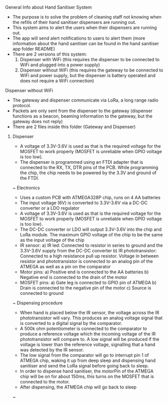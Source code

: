 General Info about Hand Sanitiser System
- The purpose is to solve the problem of cleaning staff not knowing when the refills of their hand sanitiser dispensers are running out.
- This system aims to alert the users when their dispensers are running out.
- The app will send alert notifications to users to alert them (more information about the hand sanitiser can be found in the hand sanitiser app folder README)
- There are 2 versions of this system: 
    1) Dispenser with WiFi (this requires the dispenser to be connected to WiFi and plugged into a power supply)
    2) Dispenser without WiFi (this requires the gateway to be connected to WiFi and power supply, but the dispenser is battery operated and does not require a WiFi connection)


Dispenser without WiFi
- The gateway and dispenser communicate via LoRa, a long range radio protocol.
- Packets are only sent from the dispenser to the gateway (dispenser functions as a beacon, beaming information to the gateway, but the gateway does not reply)
- There are 2 files inside this folder (Gateway and Dispenser)

1) Dispenser
    - A voltage of 3.3V-3.6V is used as that is the required voltage for the MOSFET to work properly (MOSFET is unreliable when GPIO voltage is too low).
    - The dispenser is programmed using an FTDI adapter that is connected to the RX, TX, DTR pins of the PCB. While programming the chip, the chip needs to be powered by the 3.3V and ground of the FTDI.
    
    ~ Electronics
    - Uses a custom PCB with ATMEGA328P chip, runs on 4 AA batteries
    - The input voltage (6V) is converted to 3.3V-3.6V via a DC-DC converter or a LDO regulator 
    - A voltage of 3.3V-3.6V is used as that is the required voltage for the MOSFET to work properly (MOSFET is unreliable when GPIO voltage is too low).
    - The DC-DC converter or LDO will output 3.3V-3.6V into the chip and LoRa module. The maximum GPIO voltage of the chip to be the same as the input voltage of the chip
    - IR sensor:
        a) IR led: Connected to resistor in series to ground and the 3.3V-3.6V supply from the DC-DC converter
        b) IR phototransistor: Connected to a high resistance pull up resistor. Voltage in between resistor and phototransistor is connected to an analog pin of the ATMEGA as well as a pin on the comparator
    - Motor pins:
        a) Positive end is connected to the AA batteries
        b) Negative end is connected to the drain of the motor
    - MOSFET pins: 
        a) Gate leg is connected to GPIO pin of ATMEGA
        b) Drain is connected to the negative pin of the motor
        c) Source is connected to ground
    
    ~ Dispensing procedure
    - When hand is placed below the IR sensor, the voltage across the IR phototransistor will vary. This produces an analog voltage signal that is converted to a digital signal by the comparator.
    - A 500k ohm potentiometer is connected to the comparator to produce a reference voltage which the incoming voltage of the IR phototransistor will compare to. A low signal will be produced if the voltage is lower than the reference voltage, signalling that a hand was detected by the IR sensor.
    - The low signal from the comparator will go to interrupt pin 1 of ATMEGA chip, waking it up from deep sleep and dispensing hand sanitiser and send the LoRa signal before going back to sleep.
    - In order to dispense hand sanitiser, the motorPin of the ATMEGA chip will be on for about 150ms, this turns on the MOSFET that is connected to the motor. 
    - After dispensing, the ATMEGA chip will go back to sleep
    
    ~ 
    
        
